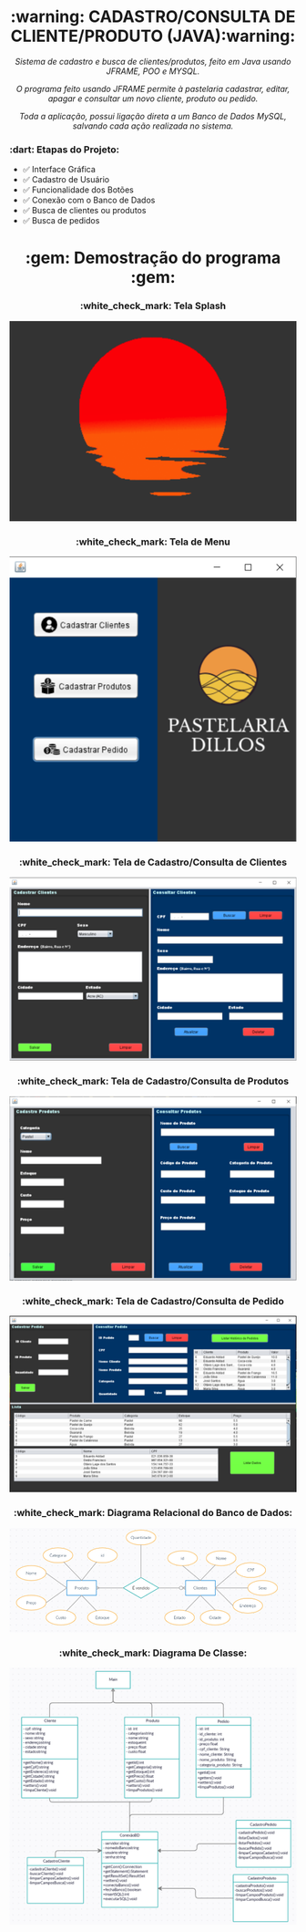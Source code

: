  <h1 align= "center">:warning: CADASTRO/CONSULTA DE CLIENTE/PRODUTO (JAVA):warning: </h1> 
<p align= "center"><i>Sistema de cadastro e busca de clientes/produtos, feito em Java usando JFRAME, POO e MYSQL.</p></i>
<p align="center"><i>O programa feito usando JFRAME permite à pastelaria cadastrar, editar, apagar e consultar um novo cliente, produto ou pedido.</p></i>
<p align="center"><i>Toda a aplicação, possui ligação direta a um Banco de Dados MySQL, salvando cada ação realizada no sistema.</p></i>



<h3>:dart: Etapas do Projeto:</h3> 

- :white_check_mark: Interface Gráfica
- :white_check_mark: Cadastro de Usuário
- :white_check_mark: Funcionalidade dos Botões
- :white_check_mark: Conexão com o Banco de Dados
- :white_check_mark: Busca de clientes ou produtos 
- :white_check_mark: Busca de pedidos
<h1 align= "center">:gem: Demostração do programa :gem:</h1>

<h3 align="center">:white_check_mark: Tela Splash</h3>

<p align ="center">
<img src ="images/new_carregamento.PNG"</>


<h3 align="center">:white_check_mark: Tela de Menu</h3>

<p align ="center">
<img src ="images/new_menu.PNG"</>



<h3 align="center">:white_check_mark: Tela de Cadastro/Consulta de Clientes</h3>



<p align ="center">
 <img src ="images/new_cliente.PNG"</>


<h3 align="center">:white_check_mark: Tela de Cadastro/Consulta de Produtos</h3>
 

<p align ="center">
  <img src ="images/new_produto.PNG"</>

<h3 align="center">:white_check_mark: Tela de Cadastro/Consulta de Pedido</h3>
 <p align ="center">
  <img src ="images/new_pedidos3.PNG"</>
  
<h3 align="center">:white_check_mark: Diagrama Relacional do Banco de Dados:</h3> 
<p align ="center">
  <img src ="Diagramas/BancoDeDados.PNG"</>
 
<h3 align="center">:white_check_mark: Diagrama De Classe:</h3> 
<p align ="center">
  <img src ="Diagramas/DiagramaDeClasse.PNG"</>
 
